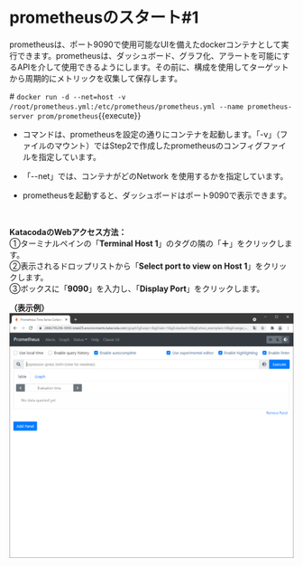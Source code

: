 # prometheusのスタート#1
prometheusは、ポート9090で使用可能なUIを備えたdockerコンテナとして実行できます。prometheusは、ダッシュボード、グラフ化、アラートを可能にするAPIを介して使用できるようにします。その前に、構成を使用してターゲットから周期的にメトリックを収集して保存します。  

\# `docker run -d --net=host -v /root/prometheus.yml:/etc/prometheus/prometheus.yml --name prometheus-server prom/prometheus`{{execute}}  

- コマンドは、prometheusを設定の通りにコンテナを起動します。「-v」（ファイルのマウント）ではStep2で作成したprometheusのコンフィグファイルを指定しています。   

- 「--net」では、コンテナがどのNetwork を使用するかを指定しています。

- prometheusを起動すると、ダッシュボードはポート9090で表示できます。  
<br>

**KatacodaのWebアクセス方法：**  
①ターミナルペインの「**Terminal Host 1**」のタグの隣の「**＋**」をクリックします。  
②表示されるドロップリストから「**Select port to view on Host 1**」をクリックします。  
③ボックスに「**9090**」を入力し、「**Display Port**」をクリックします。  

**（表示例）**  
![Prometheus Start](./assets/Prometeus-Start.png)  
